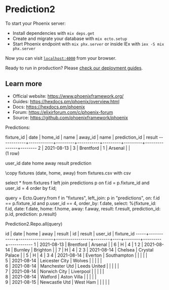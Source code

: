 # Prediction2

To start your Phoenix server:

  * Install dependencies with `mix deps.get`
  * Create and migrate your database with `mix ecto.setup`
  * Start Phoenix endpoint with `mix phx.server` or inside IEx with `iex -S mix phx.server`

Now you can visit [`localhost:4000`](http://localhost:4000) from your browser.

Ready to run in production? Please [check our deployment guides](https://hexdocs.pm/phoenix/deployment.html).

## Learn more

  * Official website: https://www.phoenixframework.org/
  * Guides: https://hexdocs.pm/phoenix/overview.html
  * Docs: https://hexdocs.pm/phoenix
  * Forum: https://elixirforum.com/c/phoenix-forum
  * Source: https://github.com/phoenixframework/phoenix

Predictions:

 fixture_id |    date    | home_id |   name    | away_id |  name   | prediction_id | result 
------------+------------+---------+-----------+---------+---------+---------------+--------
          2 | 2021-08-13 |       3 | Brentford |       1 | Arsenal |               |       
(1 row)

user_id
date home away result prediction

\copy fixtures (date, home, away) from fixtures.csv with csv

select * from fixtures f left join predictions p on f.id = p.fixture_id and user_id = 4 order by f.id;

query = Ecto.Query.from f in "fixtures", left_join: p in "predictions", on: f.id == p.fixture_id and p.user_id == 4, order_by: f.date, select: %{fixture_id: f.id, date: f.date, home: f.home, away: f.away, result: f.result, prediction_id: p.id, prediction: p.result}

Prediction2.Repo.all(query)

 id  |    date    |      home       |      away       | result | id | result | user_id | fixture_id 
-----+------------+-----------------+-----------------+--------+----+--------+---------+------------
   1 | 2021-08-13 | Brentford       | Arsenal         |        |  6 | H      |       4 |          1
   2 | 2021-08-14 | Burnley         | Brighton        |        |  7 | H      |       4 |          2
   3 | 2021-08-14 | Chelsea         | Crystal Palace  |        |  5 | H      |       4 |          3
   4 | 2021-08-14 | Everton         | Southampton     |        |    |        |         |           
   5 | 2021-08-14 | Leicester City  | Wolves          |        |    |        |         |           
   6 | 2021-08-14 | Manchester Utd  | Leeds United    |        |    |        |         |           
   7 | 2021-08-14 | Norwich City    | Liverpool       |        |    |        |         |           
   8 | 2021-08-14 | Watford         | Aston Villa     |        |    |        |         |           
   9 | 2021-08-15 | Newcastle Utd   | West Ham        |        |    |        |         |           
